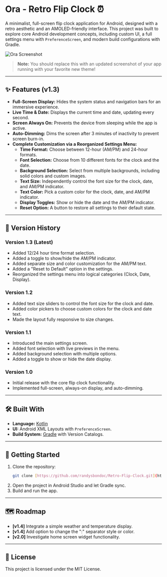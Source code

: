 # Ora - Retro Flip Clock ⏰

A minimalist, full-screen flip clock application for Android, designed with a retro aesthetic and an AMOLED-friendly interface. This project was built to explore core Android development concepts, including custom UI, a full settings menu with `PreferenceScreen`, and modern build configurations with Gradle.

![Ora Screenshot](https://i.imgur.com/L8a1uRk.png)
> **Note:** You should replace this with an updated screenshot of your app running with your favorite new theme!

---

## ✨ Features (v1.3)

* **Full-Screen Display:** Hides the system status and navigation bars for an immersive experience.
* **Live Time & Date:** Displays the current time and date, updating every second.
* **Screen Always On:** Prevents the device from sleeping while the app is active.
* **Auto-Dimming:** Dims the screen after 3 minutes of inactivity to prevent screen burn-in.
* **Complete Customization via a Reorganized Settings Menu:**
  * **Time Format:** Choose between 12-hour (AM/PM) and 24-hour formats.
  * **Font Selection:** Choose from 10 different fonts for the clock and the date.
  * **Background Selection:** Select from multiple backgrounds, including solid colors and custom images.
  * **Text Size:** Independently control the font size for the clock, date, and AM/PM indicator.
  * **Text Color:** Pick a custom color for the clock, date, and AM/PM indicator.
  * **Display Toggles:** Show or hide the date and the AM/PM indicator.
  * **Reset Option:** A button to restore all settings to their default state.

---

## 📜 Version History

### Version 1.3 (Latest)
* Added 12/24 hour time format selection.
* Added a toggle to show/hide the AM/PM indicator.
* Added separate size and color customization for the AM/PM text.
* Added a "Reset to Default" option in the settings.
* Reorganized the settings menu into logical categories (Clock, Date, Display).

### Version 1.2
* Added text size sliders to control the font size for the clock and date.
* Added color pickers to choose custom colors for the clock and date text.
* Made the layout fully responsive to size changes.

### Version 1.1
* Introduced the main settings screen.
* Added font selection with live previews in the menu.
* Added background selection with multiple options.
* Added a toggle to show or hide the date display.

### Version 1.0
* Initial release with the core flip clock functionality.
* Implemented full-screen, always-on display, and auto-dimming.

---

## 🛠️ Built With

* **Language:** [Kotlin](https://kotlinlang.org/)
* **UI:** Android XML Layouts with `PreferenceScreen`.
* **Build System:** [Gradle](https://gradle.org/) with Version Catalogs.

---

## 🚀 Getting Started

1.  Clone the repository:
    ```sh
    git clone [https://github.com/randysbondoc/Retro-Flip-Clock.git](https://github.com/randysbondoc/Retro-Flip-Clock.git)
    ```
2.  Open the project in Android Studio and let Gradle sync.
3.  Build and run the app.

---

## 🗺️ Roadmap

* **[v1.4]** Integrate a simple weather and temperature display.
* **[v1.4]** Add option to change the ":" separator style or color.
* **[v2.0]** Investigate home screen widget functionality.

---

## 📄 License

This project is licensed under the MIT License.